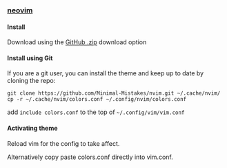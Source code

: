 ### [neovim](https://neovim.io/)

#### Install

Download using the [GitHub .zip](https://github.com/Minimal-Mistakes/nvim/archive/main.zip) download option

#### Install using Git

If you are a git user, you can install the theme and keep up to date by cloning the repo:

```
git clone https://github.com/Minimal-Mistakes/nvim.git ~/.cache/nvim/
cp -r ~/.cache/nvim/colors.conf ~/.config/nvim/colors.conf
```

add `include colors.conf` to the top of `~/.config/vim/vim.conf`

#### Activating theme

Reload vim for the config to take affect.

Alternatively copy paste colors.conf directly into vim.conf.
